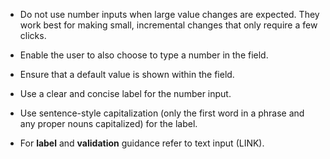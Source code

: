 - Do not use number inputs when large value changes are expected. They work best for making small, incremental changes that only require a few clicks.

- Enable the user to also choose to type a number in the field.

- Ensure that a default value is shown within the field.

- Use a clear and concise label for the number input.

- Use sentence-style capitalization (only the first word in a phrase and any proper nouns capitalized) for the label.

- For **label** and **validation** guidance refer to text input (LINK).
